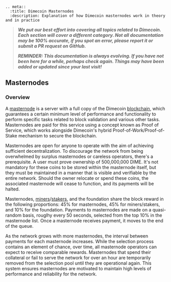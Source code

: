 ```{eval-rst}
.. meta::
  :title: Dimecoin Masternodes
  :description: Explanation of how Dimecoin masternodes work in theory and in practice
```

> ***We put our best effort into covering all topics related to Dimecoin. Each section will cover a different category. Not all documentation may be 100% accurate, if you spot an error, please report it or submit a PR request on GitHub.***
>
> ***REMINDER: This documentation is always evolving. If you have not been here for a while, perhaps check again. Things may have been added or updated since your last visit!***

## Masternodes

### Overview

A [masternode](../reference/glossary.md#masternode) is a server with a full copy of the Dimecoin [blockchain](../reference/glossary.md#blockchain), which guarantees a certain minimum level of performance and functionality to perform specific tasks related to block validation and various other tasks. Masternodes are paid for this
service using a concept known as Proof of Service, which works alongside Dimecoin's hybrid Proof-of-Work/Proof-of-Stake mechanism to secure the blockchain.

Masternodes are open for anyone to operate with the aim of achieving sufficient decentralization. To discourage the network from being overwhelmed by surplus masternodes or careless operators, there's a prerequisite. A user must prove ownership of 500,000,000 DIME. It's not mandatory for these coins to be stored within the masternode itself, but they must be maintained in a manner that is visible and verifiable by the entire network. Should the owner relocate or spend these coins, the associated masternode will cease to function, and its payments will be halted.

Masternodes, [miners](../reference/glossary.md#miner)/[stakers](../reference/glossary.md#staker), and the foundation share the block reward in the following proportions: 45% for masternodes, 45% for miners/stakers, and 10% for the foundation. Payments to masternodes are made on a quasi-random basis, rouglhy every 50 seconds, selected from the top 10% in the masternode list. Once a masternode receives payment, it moves to the end of the queue.

As the network grows with more masternodes, the interval between payments for each masternode increases. While the selection process contains an element of chance, over time, all masternode operators can expect to receive comparable rewards. Masternodes that spend their collateral or fail to serve the network for over an hour are temporarily removed from the selection pool until they are operational again. This system ensures masternodes are motivated to maintain high levels of performance and reliability for the network.
